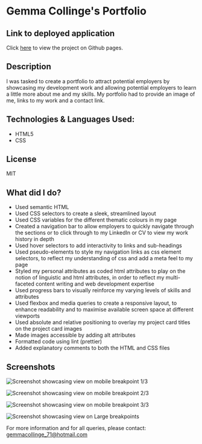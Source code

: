 # Gemma Collinge's Portfolio

## Link to deployed application

Click [here](https://gemmac-coder.github.io/Gemma-Collinge-Web-Development-Portfolio/) to view the project on Github pages.

## Description

I was tasked to create a portfolio to attract potential employers by showcasing my development work and allowing potential employers to learn a little more about me and my skills. My portfolio had to provide an image of me, links to my work and a contact link.

## Technologies & Languages Used:

- HTML5
- CSS

## License

MIT

## What did I do?

- Used semantic HTML
- Used CSS selectors to create a sleek, streamlined layout
- Used CSS variables for the different thematic colours in my page
- Created a navigation bar to allow employers to quickly navigate through the sections or to click through to my LinkedIn or CV to view my work history in depth
- Used hover selectors to add interactivity to links and sub-headings
- Used pseudo-elements to style my navigation links as css element selectors, to reflect my understanding of css and add a meta feel to my page
- Styled my personal attributes as coded html attributes to play on the notion of linguistic and html attributes, in order to reflect my multi-faceted content writing and web development expertise
- Used progress bars to visually reinforce my varying levels of skills and attributes
- Used flexbox and media queries to create a responsive layout, to enhance readability and to maximise available screen space at different viewports
- Used absolute and relative positioning to overlay my project card titles on the project card images
- Made images accessible by adding alt attributes
- Formatted code using lint (prettier)
- Added explanatory comments to both the HTML and CSS files

## Screenshots

![Screenshot showcasing view on mobile breakpoint 1/3 ](assets/screenshots/gemma-collinge-portfolio-mobile-view-1.png)

![Screenshot showcasing view on mobile breakpoint 2/3 ](assets/screenshots/gemma-collinge-portfolio-mobile-view-2.png)

![Screenshot showcasing view on mobile breakpoint 3/3 ](assets/screenshots/gemma-collinge_portfolio-mobile-view-3.png)

![Screenshot showcasing view on Large breakpoints](assets/screenshots/gemma-collinge-portfolio-full-page.png)

For more information and for all queries, please contact: gemmacollinge_71@hotmail.com
